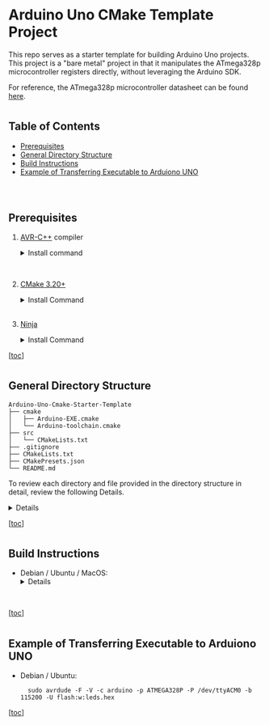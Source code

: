 # Arduino Uno CMake Template Project

This repo serves as a starter template for building Arduino Uno projects. This project is a "bare metal" project in that it manipulates the ATmega328p microcontroller registers directly, without leveraging the Arduino SDK.

For reference, the ATmega328p microcontroller datasheet can be found [here](https://ww1.microchip.com/downloads/en/DeviceDoc/Atmel-7810-Automotive-Microcontrollers-ATmega328P_Datasheet.pdf).

#
## Table of Contents

* [Prerequisites](#prerequisites)
* [General Directory Structure](#general-directory-structure)
* [Build Instructions](#build-instructions)
* [Example of Transferring Executable to Arduiono UNO](#example-of-transferring-executable-to-arduiono-uno)

<br>

#
## Prerequisites

1. [AVR-C++](https://gcc.gnu.org/wiki/avr-gcc) compiler
    
    <details>
    <summary>Install command</summary>
    
    - Debian / Ubuntu:
        
            sudo apt-get install avr-libc avrdude binutils-avr gcc-avr gdb-avr
    
    - MacOS:
        
            ruby -e "$(curl -fsSL https://raw.githubusercontent.com/Homebrew/install/master/install)"
            brew tap osx-cross/avr
            brew install avr-libc
            brew install avrdude --with-usb
    <br>
<br>

2. [CMake 3.20+](https://cmake.org/)

    <details>
    <summary>Install Command</summary>
    
    - Debian / Ubuntu:
        
            sudo apt-get install cmake
    
    - MacOS:
        
            brew install cmake

    <summary>Alternatively, Download</summary>
    
    - download and install from [source](https://cmake.org/download/)
    </details>
    <br>
    

2. [Ninja](https://ninja-build.org/)

    <details>
    <summary>Install Command</summary>
    
    - Debian / Ubuntu:
        
            sudo wget -qO /usr/local/bin/ninja.gz https://github.com/ninja-build/ninja/releases/latest/download/ninja-linux.zip
            sudo gunzip /usr/local/bin/ninja.gz
            sudo chmod a+x /usr/local/bin/ninja
            ninja --version
    
    - MacOS:
        
            brew install ninja

    <summary>
    </details>

\[[toc](#table-of-contents)\]

#
## General Directory Structure

```console
Arduino-Uno-Cmake-Starter-Template
├── cmake
│   ├── Arduino-EXE.cmake
│   └── Arduino-toolchain.cmake
├── src
│   └── CMakeLists.txt
├── .gitignore
├── CMakeLists.txt
├── CMakePresets.json
└── README.md
```

To review each directory and file provided in the directory structure in detail, review the following Details.

<details>

### `Arduino-Uno-Cmake-Starter-Template` directory (parent directory)

This is the parent directory for the project.

In addition to the directories described below, the `Arduino-Uno-Cmake-Starter-Template` directory contains a `.gitignore` file, the main (driver) `CMakeLists.txt` file, a `CMakePresets.json` file (which contains the path to the Arduiono toolchain, compiler settings, build presets, etc.), and a `README.md` file that contains build instructions (i.e. **this** file).

<br>

### `cmake` directory

The `cmake` directory contains the [CMake](https://cmake.org/) Arduino toolchain file and include file to convert the project binary to format suitable for use on the ATmega328p microcontroller.

<br>


### `src` directory

The `src` directory is where all of the project source code is provided:
* *.hpp for C++ header files
* *.cpp for C++ source files

The `src` directory contains a `CMakeLists.txt` file which handles compiling and linking the source code.


<br>


</details>

\[[toc](#table-of-contents)\]

#
#
## Build Instructions

- <summary>Debian / Ubuntu / MacOS:</summary> <details>

    Open a terminal and navigate to the `Arduino-Uno-Cmake-Starter-Template` directory (referred to in the following as the parent directory).

    From the parent directory:
        
        cmake --preset=<preset>

    where \<preset\> is one of the configuration presets listed by the command

        cmake --list-presets
    
    for example,

        cmake --preset=arduino-uno-examples

    Upon generating the preset configuration, an `out` directory will be created which will hold the `build` and `install` subdirectories for the configutation.
    Navigate into the `out/build/<config>` directory.
    This directory will now contain a `build.ninja` file.
    
    Build the code with:
        
        ninja

</details>

<br>

</details>

\[[toc](#table-of-contents)\]

#

#
## Example of Transferring Executable to Arduiono UNO

- Debian / Ubuntu:
    
        sudo avrdude -F -V -c arduino -p ATMEGA328P -P /dev/ttyACM0 -b 115200 -U flash:w:leds.hex

\[[toc](#table-of-contents)\]

#
